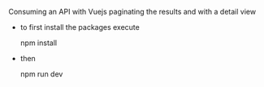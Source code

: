 Consuming an API with Vuejs paginating the results and with a detail view

- to first install the packages execute
  
  npm install

- then
  
  npm run dev
